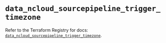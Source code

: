 # `data_ncloud_sourcepipeline_trigger_timezone`

Refer to the Terraform Registry for docs: [`data_ncloud_sourcepipeline_trigger_timezone`](https://registry.terraform.io/providers/navercloudplatform/ncloud/4.0.4/docs/data-sources/sourcepipeline_trigger_timezone).
